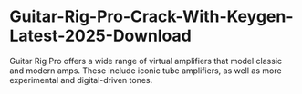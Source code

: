 # Guitar-Rig-Pro-Crack-With-Keygen-Latest-2025-Download
Guitar Rig Pro offers a wide range of virtual amplifiers that model classic and modern amps. These include iconic tube amplifiers, as well as more experimental and digital-driven tones.
